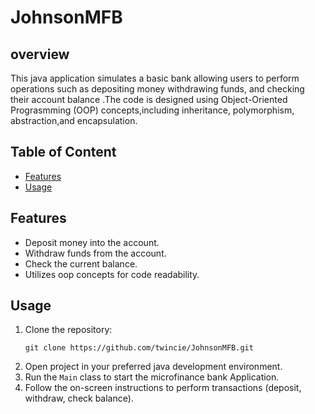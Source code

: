 # JohnsonMFB

## overview
This java application simulates a basic bank allowing users to perform operations such as depositing money withdrawing funds, and checking their account balance .The code is designed using Object-Oriented Prograsmming (OOP) concepts,including inheritance, polymorphism, abstraction,and encapsulation.

## Table of Content
* [Features](#features)
* [Usage](#usage)

## Features
* Deposit money into the account.
* Withdraw funds from the account.
* Check the current balance.
* Utilizes oop concepts for code readability.

## Usage
1. Clone the repository:
    ```
    git clone https://github.com/twincie/JohnsonMFB.git
    ```
2. Open project in your preferred java development environment.
3. Run the `Main` class to start the microfinance bank Application.
4. Follow the on-screen instructions to perform transactions (deposit, withdraw, check balance).
